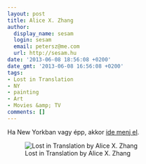 ```yaml
---
layout: post
title: Alice X. Zhang
author:
  display_name: sesam
  login: sesam
  email: petersz@me.com
  url: http://sesam.hu
date: '2013-06-08 18:56:08 +0200'
date_gmt: '2013-06-08 16:56:08 +0200'
tags:
- Lost in Translation
- NY
- painting
- Art
- Movies &amp; TV
comments: []
---
```


Ha New Yorkban vagy épp, akkor [ide menj el](http://alicexz.tumblr.com/post/50215295010/heres-the-handbill-for-my-upcoming-solo).

<figure>
  <img src="http://sesam.hu/wp-content/uploads/2013/06/lost_in_translation_by_alicexz-d65h92w-682x1024.jpg" alt="Lost in Translation by Alice X. Zhang">
  <figcaption>Lost in Translation by Alice X. Zhang</figcaption>
</figure>
